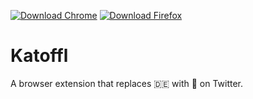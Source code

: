 [![Download Chrome](https://img.shields.io/badge/download-chrome-green.svg)](https://github.com/1maetsch/katoffl/releases/download/v1.0/katoffl-1.0.crx) [![Download Firefox](https://img.shields.io/badge/download-firefox-green.svg)](https://github.com/1maetsch/katoffl/releases/download/v1.0/katoffl-1.0.xpi)

# Katoffl
A browser extension that replaces 🇩🇪 with 🥔 on Twitter.
